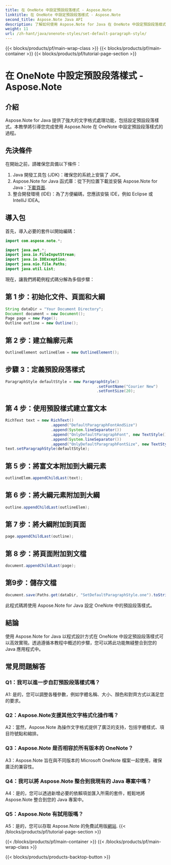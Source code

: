 ```yaml
---
title: 在 OneNote 中設定預設段落樣式 - Aspose.Note
linktitle: 在 OneNote 中設定預設段落樣式 - Aspose.Note
second_title: Aspose.Note Java API
description: 了解如何使用 Aspose.Note for Java 在 OneNote 中設定預設段落樣式。請遵循我們的逐步指南，在您的 Java 應用程式中實現高效的文字格式化。
weight: 11
url: /zh-hant/java/onenote-styles/set-default-paragraph-style/
---
```


{{< blocks/products/pf/main-wrap-class >}}
{{< blocks/products/pf/main-container >}}
{{< blocks/products/pf/tutorial-page-section >}}

# 在 OneNote 中設定預設段落樣式 - Aspose.Note

## 介紹

Aspose.Note for Java 提供了強大的文字格式處理功能，包括設定預設段落樣式。本教學將引導您完成使用 Aspose.Note 在 OneNote 中設定預設段落樣式的過程。

## 先決條件

在開始之前，請確保您具備以下條件：

1. Java 開發工具包 (JDK)：確保您的系統上安裝了 JDK。
2.  Aspose.Note for Java 函式庫：從下列位置下載並安裝 Aspose.Note for Java：[下載頁面](https://releases.aspose.com/note/java/).
3. 整合開發環境 (IDE)：為了方便編碼，您應該安裝 IDE，例如 Eclipse 或 IntelliJ IDEA。

## 導入包

首先，導入必要的套件以開始編碼：

```java
import com.aspose.note.*;

import java.awt.*;
import java.io.FileInputStream;
import java.io.IOException;
import java.nio.file.Paths;
import java.util.List;
```

現在，讓我們將範例程式碼分解為多個步驟：

## 第 1 步：初始化文件、頁面和大綱

```java
String dataDir = "Your Document Directory";
Document document = new Document();
Page page = new Page();
Outline outline = new Outline();
```

## 第 2 步：建立輪廓元素

```java
OutlineElement outlineElem = new OutlineElement();
```

## 步驟 3：定義預設段落樣式

```java
ParagraphStyle defaultStyle = new ParagraphStyle()
										.setFontName("Courier New")
										.setFontSize(20);
```

## 第 4 步：使用預設樣式建立富文本

```java
RichText text = new RichText()
					.append("DefaultParagraphFontAndSize")
					.append(System.lineSeparator())
					.append("OnlyDefaultParagraphFont", new TextStyle().setFontSize(14))
					.append(System.lineSeparator())
					.append("OnlyDefaultParagraphFontSize", new TextStyle().setFontName("Verdana"));
text.setParagraphStyle(defaultStyle);
```

## 第 5 步：將富文本附加到大綱元素

```java
outlineElem.appendChildLast(text);
```

## 第 6 步：將大綱元素附加到大綱

```java
outline.appendChildLast(outlineElem);
```

## 第 7 步：將大綱附加到頁面

```java
page.appendChildLast(outline);
```

## 第 8 步：將頁面附加到文檔

```java
document.appendChildLast(page);
```

## 第9步：儲存文檔

```java
document.save(Paths.get(dataDir, "SetDefaultParagraphStyle.one").toString());
```

此程式碼將使用 Aspose.Note for Java 設定 OneNote 中的預設段落樣式。

## 結論

使用 Aspose.Note for Java 以程式設計方式在 OneNote 中設定預設段落樣式可以高效實現。透過遵循本教程中概述的步驟，您可以將此功能無縫整合到您的 Java 應用程式中。

## 常見問題解答

### Q1：我可以進一步自訂預設段落樣式嗎？

A1: 是的，您可以調整各種參數，例如字體名稱、大小、顏色和對齊方式以滿足您的要求。

### Q2：Aspose.Note支援其他文字格式化操作嗎？

A2：當然，Aspose.Note 為操作文字格式提供了廣泛的支持，包括字體樣式、項目符號點和縮排。

### Q3：Aspose.Note 是否相容於所有版本的 OneNote？

A3：Aspose.Note 旨在與不同版本的 Microsoft OneNote 檔案一起使用，確保廣泛的兼容性。

### Q4：我可以將 Aspose.Note 整合到我現有的 Java 專案中嗎？

A4：是的，您可以透過新增必要的依賴項並匯入所需的套件，輕鬆地將 Aspose.Note 整合到您的 Java 專案中。

### Q5：Aspose.Note 有試用版嗎？

 A5：是的，您可以存取 Aspose.Note 的免費試用版[網站](https://releases.aspose.com/).
{{< /blocks/products/pf/tutorial-page-section >}}

{{< /blocks/products/pf/main-container >}}
{{< /blocks/products/pf/main-wrap-class >}}

{{< blocks/products/products-backtop-button >}}
